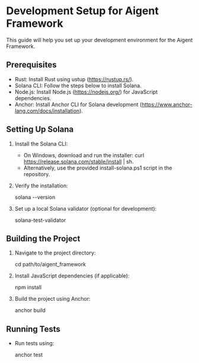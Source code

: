 ﻿# Development Setup for Aigent Framework

This guide will help you set up your development environment for the Aigent Framework.

## Prerequisites
- Rust: Install Rust using ustup (https://rustup.rs/).
- Solana CLI: Follow the steps below to install Solana.
- Node.js: Install Node.js (https://nodejs.org/) for JavaScript dependencies.
- Anchor: Install Anchor CLI for Solana development (https://www.anchor-lang.com/docs/installation).

## Setting Up Solana
1. Install the Solana CLI:
   - On Windows, download and run the installer: curl https://release.solana.com/stable/install | sh.
   - Alternatively, use the provided install-solana.ps1 script in the repository.
2. Verify the installation:

   solana --version

3. Set up a local Solana validator (optional for development):

   solana-test-validator

## Building the Project
1. Navigate to the project directory:

   cd path/to/aigent_framework

2. Install JavaScript dependencies (if applicable):

   npm install

3. Build the project using Anchor:

   anchor build

## Running Tests
- Run tests using:

   anchor test

